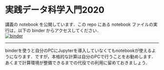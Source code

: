 # 実践データ科学入門2020

講義の notebook を公開しています．この repo にある notebook ファイルの実行は，以下の binder からアクセスしてください．  
[![binder](https://mybinder.org/badge_logo.svg)](https://mybinder.org/v2/gh/NTNKN/intro2pracds/master)

---
binderを使うと自分のPCにJupyterを導入していなくてもnotebookが使えるようになります．ですが，本格的な計算は自分のPCで行うことをお勧めします．あくまで計算環境が整備できるまでの代役での利用に留めておきましょう．

